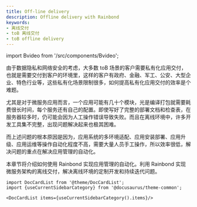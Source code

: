 ```yaml
---
title: Off-line delivery
description: Offline delivery with Rainbond
keywords:
- 离线交付
- toB 离线交付
- toB offline delivery
---
```


import Bvideo from '/src/components/Bvideo';

<Bvideo src="//player.bilibili.com/player.html?aid=524437005&bvid=BV1zM411n7UZ&cid=1011022690&page=1" />

由于数据隐私和网络安全的考虑，大多数 toB 场景的客户需要私有化应用交付，也就是需要交付到客户的环境里，这样的客户有政府、金融、军工、公安、大型企业、特色行业等，这些私有化场景限制很多，如何提高私有化应用交付的效率是个难题。

尤其是对于微服务应用而言，一个应用可能有几十个模块，光是编译打包就需要耗费很长时间，每个服务还有自己的配置。即使写好了完整的部署文档和检查表，在服务器较多时，仍可能会因为人工操作错误导致失败。而且在离线环境中，许多开发工具集不完整，出现问题解决起来也极其困难。

而上述问题的根本原因是因为，应用系统的多环境适配、应用安装部署、应用升级、应用运维等操作自动化程度不高，需要大量人员手工操作，所以效率很低，解决问题的重点在解决应用管理的自动化。

本章节将介绍如何使用 Rainbond 实现应用管理的自动化。利用 Rainbond 实现微服务架构的离线交付，解决离线环境的定制开发和持续迭代问题。

```mdx-code-block
import DocCardList from '@theme/DocCardList';
import {useCurrentSidebarCategory} from '@docusaurus/theme-common';

<DocCardList items={useCurrentSidebarCategory().items}/>
```
